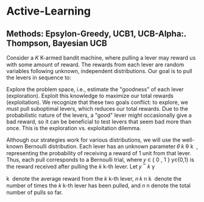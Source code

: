 # Active-Learning
## Methods: Epsylon-Greedy, UCB1, UCB-Alpha:. Thompson, Bayesian UCB



Consider a 
𝐾
K-armed bandit machine, where pulling a lever may reward us with some amount of reward. The rewards from each lever are random variables following unknown, independent distributions. Our goal is to pull the levers in sequence to:

Explore the problem space, i.e., estimate the "goodness" of each lever (exploration).
Exploit this knowledge to maximize our total rewards (exploitation).
We recognize that these two goals conflict: to explore, we must pull suboptimal levers, which reduces our total rewards. Due to the probabilistic nature of the levers, a "good" lever might occasionally give a bad reward, so it can be beneficial to test levers that seem bad more than once. This is the exploration vs. exploitation dilemma.

Although our strategies work for various distributions, we will use the well-known Bernoulli distribution. Each lever has an unknown parameter 
𝜃
𝑘
θ 
k
​
 , representing the probability of receiving a reward of 1 unit from that lever. Thus, each pull corresponds to a Bernoulli trial, where 
𝑦
∈
{
0
,
1
}
y∈{0,1} is the reward received after pulling the 
𝑘
k-th lever. Let 
𝑦
‾
𝑘
y
​
  
k
​
  denote the average reward from the 
𝑘
k-th lever, 
𝑛
𝑘
n 
k
​
  denote the number of times the 
𝑘
k-th lever has been pulled, and 
𝑛
n denote the total number of pulls so far.
